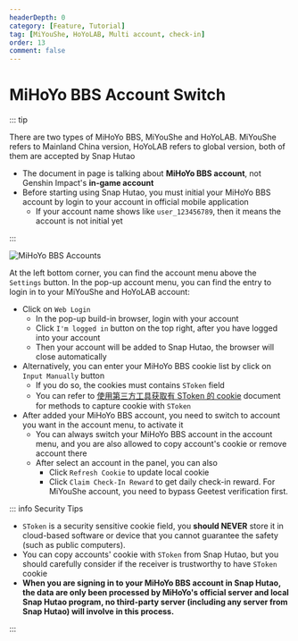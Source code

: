 ```yaml
---
headerDepth: 0
category: [Feature, Tutorial]
tag: [MiYouShe, HoYoLAB, Multi account, check-in]
order: 13
comment: false
---
```


# MiHoYo BBS Account Switch

::: tip

There are two types of MiHoYo BBS, MiYouShe and HoYoLAB.
MiYouShe refers to Mainland China version, HoYoLAB refers to global version, both of them are accepted by Snap Hutao

- The document in page is talking about **MiHoYo BBS account**, not Genshin Impact's **in-game account**
- Before starting using Snap Hutao, you must initial your MiHoYo BBS account by login to your account in official mobile application
  - If your account name shows like `user_123456789`, then it means the account is not initial yet

:::

![MiHoYo BBS Accounts](https://img.alicdn.com/imgextra/i4/1797064093/O1CN01OqYy931g6dyGYLC2E_!!1797064093.png_.webp)

At the left bottom corner, you can find the account menu above the `Settings` button. In the pop-up account menu,
you can find the entry to login in to your MiYouShe and HoYoLAB account:

- Click on `Web Login`
  - In the pop-up build-in browser, login with your account
  - Click `I'm logged in` button on the top right, after you have logged into your account
  - Then your account will be added to Snap Hutao, the browser will close automatically
- Alternatively, you can enter your MiHoYo BBS cookie list by click on `Input Manually` button
  - If you do so, the cookies must contains `SToken` field
  - You can refer to [使用第三方工具获取有 SToken 的 cookie](../advanced/get-SToken-cookie-from-the-third-party.html) document for methods to capture cookie with `SToken`
- After added your MiHoYo BBS account, you need to switch to account you want in the account menu, to activate it
  - You can always switch your MiHoYo BBS account in the account menu, and you are also allowed to copy account's cookie or remove account there
  - After select an account in the panel, you can also
    - Click `Refresh Cookie` to update local cookie
    - Click `Claim Check-In Reward` to get daily check-in reward. For MiYouShe account, you need to bypass Geetest verification first.

::: info Security Tips

- `SToken` is a security sensitive cookie field, you **should NEVER** store it in cloud-based software or device that you cannot guarantee the safety (such as public computers).
- You can copy accounts' cookie with `SToken` from Snap Hutao, but you should carefully consider if the receiver is trustworthy to have `SToken` cookie
- **When you are signing in to your MiHoYo BBS account in Snap Hutao, the data are only been processed by MiHoYo's official server and local Snap Hutao program,
  no third-party server (including any server from Snap Hutao) will involve in this process.**

:::
